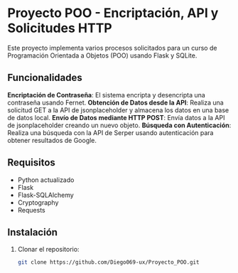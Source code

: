 # Proyecto POO - Encriptación, API y Solicitudes HTTP

Este proyecto implementa varios procesos solicitados para un curso de Programación Orientada a Objetos (POO) usando Flask y SQLite.

## Funcionalidades

**Encriptación de Contraseña**: El sistema encripta y desencripta una contraseña usando Fernet.
**Obtención de Datos desde la API**: Realiza una solicitud GET a la API de jsonplaceholder y almacena los datos en una base de datos local.
**Envío de Datos mediante HTTP POST**: Envía datos a la API de jsonplaceholder creando un nuevo objeto.
**Búsqueda con Autenticación**: Realiza una búsqueda con la API de Serper usando autenticación para obtener resultados de Google.

## Requisitos

- Python actualizado
- Flask
- Flask-SQLAlchemy
- Cryptography
- Requests

## Instalación

1. Clonar el repositorio:
   ```bash
   git clone https://github.com/Diego069-ux/Proyecto_POO.git
